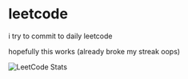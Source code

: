 # leetcode

i try to commit to daily leetcode

hopefully this works (already broke my streak oops)

![LeetCode Stats](https://leetcard.jacoblin.cool/p0nyo?theme=nord&font=Poppins&ext=heatmap)

